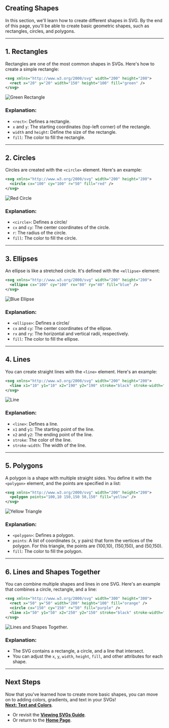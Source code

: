 ## Creating Shapes

In this section, we'll learn how to create different shapes in SVG. By the end of this page, you'll be able to create basic geometric shapes, such as rectangles, circles, and polygons.

---

## 1. Rectangles

Rectangles are one of the most common shapes in SVGs. Here's how to create a simple rectangle:

```xml
<svg xmlns="http://www.w3.org/2000/svg" width="200" height="200">
  <rect x="20" y="20" width="150" height="100" fill="green" />
</svg>
```

<img src="./svgs/rectangle.svg" alt="Green Rectangle" />

### Explanation:

- `<rect>`: Defines a rectangle.
- `x` and `y`: The starting coordinates (top-left corner) of the rectangle.
- `width` and `height`: Define the size of the rectangle.
- `fill`: The color to fill the rectangle.

---

## 2. Circles

Circles are created with the `<circle>` element. Here's an example:

```xml
<svg xmlns="http://www.w3.org/2000/svg" width="200" height="200">
  <circle cx="100" cy="100" r="50" fill="red" />
</svg>
```

<img src="./svgs/cricle.svg" alt="Red Circle">

### Explanation:

- `<circle>`: Defines a circle/
- `cx` and `cy`: The center coordinates of the circle.
- `r`: The radius of the circle.
- `fill`: The color to fill the circle.

---

## 3. Ellipses

An ellipse is like a stretched circle. It's defined with the `<ellipse>` element:

```xml
<svg xmlns="http://www.w3.org/2000/svg" width="200" height="200">
  <ellipse cx="100" cy="100" rx="80" ry="40" fill="blue" />
</svg>
```

<img src="./svgs/ellipse.svg" alt="Blue Ellipse">

### Explanation:

- `<ellipse>`: Defines a circle/
- `cx` and `cy`: The center coordinates of the ellipse.
- `rx` and `ry`: The horizontal and vertical radii, respectively.
- `fill`: The color to fill the ellipse.

---

## 4. Lines

You can create straight lines with the `<line>` element. Here's an example:

```xml
<svg xmlns="http://www.w3.org/2000/svg" width="200" height="200">
  <line x1="10" y1="10" x2="190" y2="190" stroke="black" stroke-width="2" />
</svg>
```

<img src="./svgs/line.svg" alt="Line">

### Explanation:

- `<line>`: Defines a line.
- `x1` and `y1`: The starting point of the line.
- `x2` and `y2`: The ending point of the line.
- `stroke`: The color of the line.
- `stroke-width`: The width of the line.

---

## 5. Polygons

A polygon is a shape with multiple straight sides. You define it with the `<polygon>` element, and the points are specified in a list:  

```xml
<svg xmlns="http://www.w3.org/2000/svg" width="200" height="200">
  <polygon points="100,10 150,150 50,150" fill="yellow" />
</svg>
```

<img src="./svgs/polygon.svg" alt="Yellow Triangle">

### Explanation:
- `<polygon>`: Defines a polygon.
- `points`: A list of coordinates (x, y pairs) that form the vertices of the polygon. For this triangle, the points are (100,10), (150,150), and (50,150).
- `fill`: The color to fill the polygon.  

---

## 6. Lines and Shapes Together

You can combine multiple shapes and lines in one SVG. Here's an example that combines a circle, rectangle, and a line:  

```xml
<svg xmlns="http://www.w3.org/2000/svg" width="300" height="300">
  <rect x="50" y="50" width="200" height="100" fill="orange" />
  <circle cx="150" cy="150" r="50" fill="purple" />
  <line x1="50" y1="50" x2="250" y2="150" stroke="black" stroke-width="3" />
</svg>
```

<img src="./svgs/lines-and-shapes.svg" alt="Lines and Shapes Together.">

### Explanation:  
- The SVG contains a rectangle, a circle, and a line that intersect.
- You can adjust the `x`, `y`, `width`, `height`, `fill`, and other attributes for each shape.

---

## **Next Steps**

Now that you've learned how to create more basic shapes, you can move on to adding colors, gradients, and text in your SVGs!  
**[Next: Text and Colors](./5text-and-colors.md)**.

- Or revisit the **[Viewing SVGs Guide](./3viewing-svg.md)**.
- Or return to the **[Home Page](./README.md)**.
